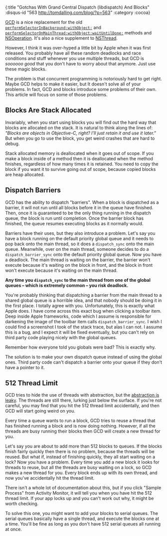{:title "Gotchas With Grand Central Dispatch (libdispatch) And Blocks"
 :disqus-id "563 http://tomdalling.com/blog/?p=563"
 :category :cocoa}

[GCD][] is a nice replacement for the old
<code>[performSelectorInBackground:withObject:][]</code> and
<code>[performSelectorOnMainThread:withObject:waitUntilDone:][]</code> methods
and [NSOperation][]. It's also a nice supplement to [NSThread][]. 

However, I think it was over-hyped a little bit by Apple when it was first
released. You probably have all these random deadlocks and race conditions and
stuff whenever you use multiple threads, but GCD is *soooooo good* that you
don't have to worry about that anymore. Just use these magic blocks.

The problem is that concurrent programming is notoriously hard to get right.
Maybe GCD helps to make it easier, but It doesn't solve all of your problems.
In fact, GCD and blocks introduce some problems of their own. This article will
focus on some of those problems.

<!--more-->

Blocks Are Stack Allocated
--------------------------

Invariably, when you start using blocks you will find out the hard way that
blocks are allocated on the stack. It is natural to think along the lines of:
*"Blocks are objects in Objective-C, right? I'll just retain it and use it
later."* But when you go to use the block, you get weird crashes that are hard
to debug.

Stack allocated memory is deallocated when it goes out of scope. If you make a
block inside of a method then it is deallocated when the method finishes,
regardless of how many times it is retained. You need to copy the block if you
want it to survive going out of scope, because copied blocks are heap
allocated.

Dispatch Barriers
-----------------

GCD has the ability to dispatch "barriers". When a block is dispatched as a
barrier, it will not run until all blocks before it in the queue have finished.
Then, once it is guaranteed to be the only thing running in the dispatch queue,
the block is run until completion. Once the barrier block has finished, the
queue resumes executing blocks as it normally would.

Barriers have their uses, but they also introduce a problem. Let's say you have
a block running on the default priority global queue and it needs to pop back
onto the main thread, so it does a `dispatch_sync` onto the main queue.
Meanwhile, over on the main thread, someone decides to do a
`dispatch_barrier_sync` onto the default priority global queue. Now you have a
deadlock. The main thread is waiting on the barrier, the barrier won't execute
because it's waiting on the block in front, and the block in front won't
execute because it's waiting on the main thread.

**Any time you `dispatch_sync` to the main thread from one of the global queues
&ndash; which is extremely common &ndash; you risk deadlock.**

You're probably thinking that dispatching a barrier from the main thread to a
shared global queue is a horrible idea, and that nobody should be doing it in
the first place. I totally agree with you. Unfortunately, this is exactly what
Apple does. I have come across this exact bug when clicking a toolbar item.
Deep inside Apple frameworks, code which I assume is responsible for darkening
the image of the toolbar item calls `dispatch_barrier_sync`. I wish I could
find a screenshot I took of the stack trace, but alas I can not. I assume this
is a bug, and I expect it will be fixed eventually, but you can't rely on third
party code playing nicely with the global queues.

Remember how everyone told you globals were bad? This is exactly why.

The solution is to make your own dispatch queue instead of using the global
ones. Third party code can't dispatch a barrier onto your queue if they don't
have a pointer to it.

512 Thread Limit
----------------

GCD tries to hide the use of threads with abstraction, but the [abstraction is
leaky][]. The threads are still there, lurking just below the surface. If
you're not careful, you may find that you hit the 512 thread limit
accidentally, and then GCD will start going weird on you.

Every time a queue wants to run a block, GCD tries to reuse a thread that has
finished running a block and is now doing nothing. However, if all the threads
are busy running their blocks then GCD will create a new thread for you.

Let's say you are about to add more than 512 blocks to queues. If the blocks
finish fairly quickly then there is no problem, because the threads will be
reused. But what if, instead of finishing quickly, they all start waiting on a
lock? Now you have a problem. Every time you add a new block it looks for
threads to reuse, but all the threads are busy waiting on a lock, so GCD makes
a new thread for you. Every block ends up with its own thread, and now you've
accidentally hit the thread limit.

There isn't a whole lot of documentation about this, but if you click "Sample
Process" from Activity Monitor, it will tell you when you have hit the 512
thread limit. If your app locks up and you can't work out why, it might be
worth checking.

To solve this one, you might want to add your blocks to serial queues. The
serial queues basically have a single thread, and execute the blocks one at a
time. You'll be fine as long as you don't have 512 serial queues all running at
once.

[GCD]: http://en.wikipedia.org/wiki/Grand_Central_Dispatch "Grand Central Dispatch"
[performSelectorInBackground:withObject:]: https://developer.apple.com/library/mac/documentation/Cocoa/Reference/Foundation/Classes/nsobject_Class/Reference/Reference.html#//apple_ref/occ/instm/NSObject/performSelectorInBackground:withObject:
[performSelectorOnMainThread:withObject:waitUntilDone:]: https://developer.apple.com/library/mac/documentation/Cocoa/Reference/Foundation/Classes/nsobject_Class/Reference/Reference.html#//apple_ref/occ/instm/NSObject/performSelectorOnMainThread:withObject:waitUntilDone:
[NSOperation]: https://developer.apple.com/library/mac/#documentation/Cocoa/Reference/NSOperation_class/Reference/Reference.html
[NSThread]: https://developer.apple.com/library/mac/#documentation/Cocoa/Reference/Foundation/Classes/nsthread_Class/Reference/Reference.html
[abstraction is leaky]: http://en.wikipedia.org/wiki/Leaky_abstraction "Leaky abstraction"

